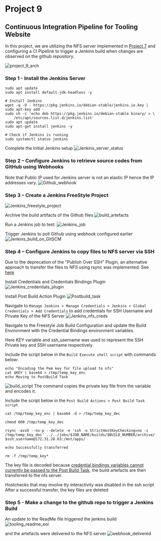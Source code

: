 # Project 9

## Continuous Integration Pipeline for Tooling Website
In this project, we are utilizing the NFS server implemented in [Project 7](../project_7_files/project_7.md) and configuring a CI Pipeline to trigger a Jenkins build when changes are observed on the github repository.

![project_9_arch](screenshots/project_9_arch.png)

### Step 1 - Install the Jenkins Server
```
sudo apt update
sudo apt install default-jdk-headless -y

# Install Jenkins
wget -q -O - https://pkg.jenkins.io/debian-stable/jenkins.io.key | sudo apt-key add -
sudo sh -c 'echo deb https://pkg.jenkins.io/debian-stable binary/ > \
    /etc/apt/sources.list.d/jenkins.list'
sudo apt update
sudo apt-get install jenkins -y

# Check if Jenkins is running
sudo systemctl status jenkins
```

Complete the Initial Jenkins setup
![Jenkins_server_status](screenshots/Jenkins_server_status.png)


### Step 2 – Configure Jenkins to retrieve source codes from GitHub using Webhooks
Note that Public IP used for Jenkins server is not an elastic IP hence the IP addresses vary.
![Github_webhook](screenshots/webhook.png)

### Step 3 – Create a Jenkins FreeStyle Project
![Jenkins_freestyle_project](screenshots/jenkins_scm_freestyle.png)

Archive the build artifacts of the Github files
![build_artefacts](screenshots/build_artefacts_config.png)

Run a Jenkins job to test:
![Jenkins_job](screenshots/jenkins_build_1.png)

Trigger Jenkins to poll Github using webhook configured earlier
![Jenkins_build_on_GitSCM](screenshots/jenkins_scm_freestyle_2.png)

### Step 4 – Configure Jenkins to copy files to NFS server via SSH
Due to the deprecation of the "Publish Over SSH" Plugin, an alternative approach to transfer the files to NFS using rsync was implemented. See [here](https://community.jenkins.io/t/publish-over-ssh-alternative/1356)

Install Credentials and Credentials Bindings Plugin
![Jenkins_credentials_plugin](screenshots/jenkins_credentials_plugin.png)

Install Post Build Action Plugin
![Postbuild_task](screenshots/postbuild_task.png)

Navigate to ```Manage Jenkins > Manage Credentials > Jenkins > Global Credentials > Add Credentials``` to add credentials for SSH Username and Private Key of the NFS Server
![Jenkins_nfs_creds](screenshots/jenkins_nfs_creds.png)

Navigate to the Freestyle Job Build Configuration and update the Build Environment with the Credential Bindings environment variables.

Here KEY variable and ssh_username was used to represent the SSH Private key and SSH username respectively.

Include the script below in the ```Build Execute shell script``` with commands below:

```
echo "Encoding the Pem key for file upload to nfs"
cat $KEY | base64 > /tmp/temp_key_enc
echo Moving to PostBuild Task
```
![build_script](screenshots/build_script.png)
The command copies the private key file from the variable and encodes it.


Include the script below in the ```Post Build Actions > Post Build Task script```

```
cat /tmp/temp_key_enc | base64 -d > /tmp/temp_key_dec

chmod 600 /tmp/temp_key_dec

rsync -avzO --no-p --delete -e 'ssh -o StrictHostKeyChecking=no -i /tmp/temp_key_dec' ../../jobs/$JOB_NAME/builds/$BUILD_NUMBER/archive/ $ssh_username@172.31.28.63:/mnt/apps/

echo Successfully transferred

rm -f /tmp/temp_key*
```
The key file is decoded because [credential bindings variables cannot currently be passed to the Post Build Task](https://issues.jenkins.io/browse/JENKINS-32283
), the build artefacts are then transferred to the nfs server. 

Hostchecks that may involve tty interactivity was disabled in the ssh script
After a successful transfer, the key files are deleted



### Step 5 - Make a change to the github repo to trigger a Jenkins Build
An update to the ReadMe file triggered the jenkins build
![tooling_readme_eol](screenshots/tooling_readme_eol.png)

and the artefacts were delivered to the NFS server
![webhook_delivered](screenshots/webhook_delivered.png)